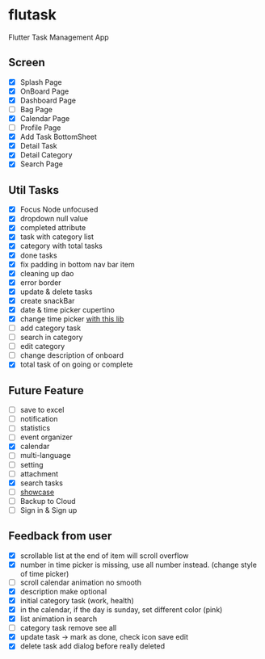 # flutask

Flutter Task Management App


## Screen
- [x] Splash Page
- [x] OnBoard Page
- [x] Dashboard Page
- [ ] Bag Page
- [x] Calendar Page
- [ ] Profile Page
- [x] Add Task BottomSheet
- [x] Detail Task
- [x] Detail Category
- [x] Search Page

## Util Tasks

- [x] Focus Node unfocused
- [x] dropdown null value
- [x] completed attribute
- [x] task with category list
- [x] category with total tasks
- [x] done tasks
- [x] fix padding in bottom nav bar item
- [x] cleaning up dao
- [x] error border
- [x] update & delete tasks
- [x] create snackBar
- [x] date & time picker cupertino
- [x] change time picker [with this lib](https://pub.dev/packages/day_night_time_picker)
- [ ] add category task
- [ ] search in category
- [ ] edit category
- [ ] change description of onboard
- [x] total task of on going or complete

## Future Feature

- [ ] save to excel
- [ ] notification
- [ ] statistics
- [ ] event organizer
- [x] calendar
- [ ] multi-language
- [ ] setting
- [ ] attachment
- [x] search tasks
- [ ] [showcase](https://pub.dev/packages/showcaseview)
- [ ] Backup to Cloud
- [ ] Sign in & Sign up

## Feedback from user

- [x] scrollable list at the end of item will scroll overflow
- [x] number in time picker is missing, use all number instead. (change style of time picker) 
- [ ] scroll calendar animation no smooth
- [x] description make optional
- [x] initial category task (work, health)
- [x] in the calendar, if the day is sunday, set different color (pink)
- [x] list animation in search
- [ ] category task remove see all
- [x] update task -> mark as done, check icon save edit
- [x] delete task add dialog before really deleted